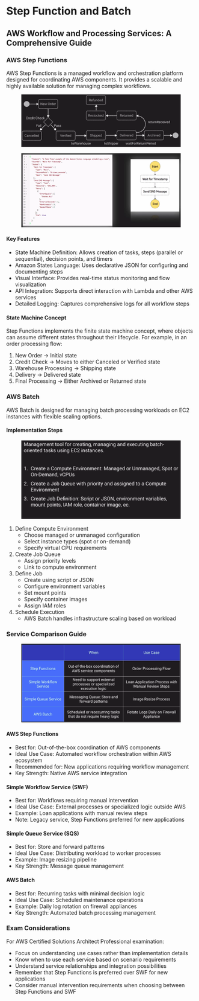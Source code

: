 # Step Function and Batch

## AWS Workflow and Processing Services: A Comprehensive Guide

### AWS Step Functions

AWS Step Functions is a managed workflow and orchestration platform designed for coordinating AWS components. It provides a scalable and highly available solution for managing complex workflows.

<figure><img src="../../../../.gitbook/assets/image.png" alt=""><figcaption></figcaption></figure>

<figure><img src="../../../../.gitbook/assets/image (1).png" alt=""><figcaption></figcaption></figure>

#### Key Features

* State Machine Definition: Allows creation of tasks, steps (parallel or sequential), decision points, and timers
* Amazon States Language: Uses declarative JSON for configuring and documenting steps
* Visual Interface: Provides real-time status monitoring and flow visualization
* API Integration: Supports direct interaction with Lambda and other AWS services
* Detailed Logging: Captures comprehensive logs for all workflow steps

#### State Machine Concept

Step Functions implements the finite state machine concept, where objects can assume different states throughout their lifecycle. For example, in an order processing flow:

1. New Order → Initial state
2. Credit Check → Moves to either Canceled or Verified state
3. Warehouse Processing → Shipping state
4. Delivery → Delivered state
5. Final Processing → Either Archived or Returned state

### AWS Batch

AWS Batch is designed for managing batch processing workloads on EC2 instances with flexible scaling options.

#### Implementation Steps

<figure><img src="../../../../.gitbook/assets/image (2).png" alt=""><figcaption></figcaption></figure>

1. Define Compute Environment
   * Choose managed or unmanaged configuration
   * Select instance types (spot or on-demand)
   * Specify virtual CPU requirements
2. Create Job Queue
   * Assign priority levels
   * Link to compute environment
3. Define Job
   * Create using script or JSON
   * Configure environment variables
   * Set mount points
   * Specify container images
   * Assign IAM roles
4. Schedule Execution
   * AWS Batch handles infrastructure scaling based on workload

### Service Comparison Guide

<figure><img src="../../../../.gitbook/assets/image (3).png" alt=""><figcaption></figcaption></figure>

#### AWS Step Functions

* Best for: Out-of-the-box coordination of AWS components
* Ideal Use Case: Automated workflow orchestration within AWS ecosystem
* Recommended for: New applications requiring workflow management
* Key Strength: Native AWS service integration

#### Simple Workflow Service (SWF)

* Best for: Workflows requiring manual intervention
* Ideal Use Case: External processes or specialized logic outside AWS
* Example: Loan applications with manual review steps
* Note: Legacy service, Step Functions preferred for new applications

#### Simple Queue Service (SQS)

* Best for: Store and forward patterns
* Ideal Use Case: Distributing workload to worker processes
* Example: Image resizing pipeline
* Key Strength: Message queue management

#### AWS Batch

* Best for: Recurring tasks with minimal decision logic
* Ideal Use Case: Scheduled maintenance operations
* Example: Daily log rotation on firewall appliances
* Key Strength: Automated batch processing management

### Exam Considerations

For AWS Certified Solutions Architect Professional examination:

* Focus on understanding use cases rather than implementation details
* Know when to use each service based on scenario requirements
* Understand service relationships and integration possibilities
* Remember that Step Functions is preferred over SWF for new applications
* Consider manual intervention requirements when choosing between Step Functions and SWF
